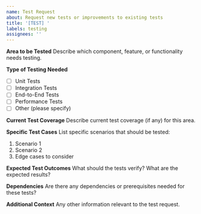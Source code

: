 ```yaml
---
name: Test Request
about: Request new tests or improvements to existing tests
title: '[TEST] '
labels: testing
assignees: ''
---
```


**Area to be Tested**
Describe which component, feature, or functionality needs testing.

**Type of Testing Needed**
- [ ] Unit Tests
- [ ] Integration Tests
- [ ] End-to-End Tests
- [ ] Performance Tests
- [ ] Other (please specify)

**Current Test Coverage**
Describe current test coverage (if any) for this area.

**Specific Test Cases**
List specific scenarios that should be tested:
1. Scenario 1
2. Scenario 2
3. Edge cases to consider

**Expected Test Outcomes**
What should the tests verify? What are the expected results?

**Dependencies**
Are there any dependencies or prerequisites needed for these tests?

**Additional Context**
Any other information relevant to the test request.